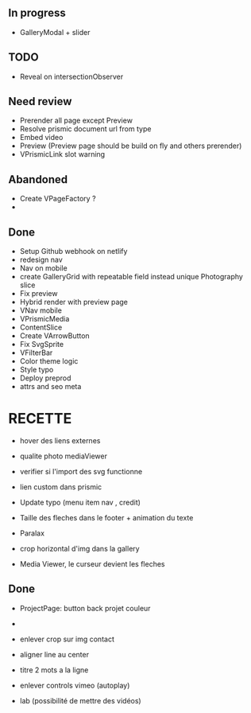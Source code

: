 ## In progress
- GalleryModal + slider

## TODO
- Reveal on intersectionObserver 



## Need review
- Prerender all page except Preview
- Resolve prismic document url from type
- Embed video
- Preview (Preview page should be build on fly and others prerender)
- VPrismicLink slot warning

## Abandoned 
- Create VPageFactory ?
- 
## Done
- Setup Github webhook on netlify
- redesign nav
- Nav on mobile
- create GalleryGrid with repeatable field instead unique Photography slice
- Fix preview
- Hybrid render with preview page
- VNav mobile
- VPrismicMedia
- ContentSlice
- Create VArrowButton
- Fix SvgSprite
- VFilterBar
- Color theme logic
- Style typo
- Deploy preprod
- attrs and seo meta 


# RECETTE
- hover des liens externes

- qualite photo mediaViewer 

- verifier si l'import des svg functionne

- lien custom dans prismic

- Update typo (menu item nav , credit)
- Taille des fleches dans le footer + animation du texte

- Paralax 

- crop horizontal d'img dans la gallery
- Media Viewer, le curseur devient les fleches

## Done

- ProjectPage: button back projet couleur
- 
- enlever crop sur img contact
- aligner line au center
- titre 2 mots a la ligne

- enlever controls vimeo (autoplay)
- lab (possibilité de mettre des vidéos)
